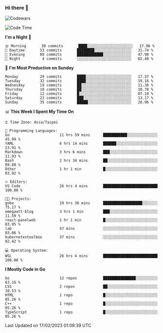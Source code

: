 ### Hi there 👋

![Codewars](https://www.codewars.com/users/omegaatt36/badges/small)

<!--START_SECTION:waka-->
![Code Time](http://img.shields.io/badge/Code%20Time-847%20hrs%2049%20mins-blue)

**I'm a Night 🦉** 

```text
🌞 Morning       30 commits       ████░░░░░░░░░░░░░░░░░░░░░   17.96 % 
🌆 Daytime       53 commits       ████████░░░░░░░░░░░░░░░░░   31.74 % 
🌃 Evening       80 commits       ████████████░░░░░░░░░░░░░   47.90 % 
🌙 Night          4 commits       ░░░░░░░░░░░░░░░░░░░░░░░░░   02.40 % 

```
📅 **I'm Most Productive on Sunday** 

```text
Monday          29 commits       ████░░░░░░░░░░░░░░░░░░░░░   17.37 % 
Tuesday         32 commits       ████░░░░░░░░░░░░░░░░░░░░░   19.16 % 
Wednesday       19 commits       ██░░░░░░░░░░░░░░░░░░░░░░░   11.38 % 
Thursday        18 commits       ██░░░░░░░░░░░░░░░░░░░░░░░   10.78 % 
Friday          12 commits       █░░░░░░░░░░░░░░░░░░░░░░░░   07.19 % 
Saturday        22 commits       ███░░░░░░░░░░░░░░░░░░░░░░   13.17 % 
Sunday          35 commits       █████░░░░░░░░░░░░░░░░░░░░   20.96 % 

```


📊 **This Week I Spent My Time On** 

```text
⌚︎ Time Zone: Asia/Taipei

💬 Programming Languages: 
Go                       11 hrs 59 mins      ███████████░░░░░░░░░░░░░░   45.99 % 
YAML                     6 hrs 14 mins       ██████░░░░░░░░░░░░░░░░░░░   23.91 % 
Markdown                 3 hrs 6 mins        ███░░░░░░░░░░░░░░░░░░░░░░   11.93 % 
Bash                     2 hrs 34 mins       ██░░░░░░░░░░░░░░░░░░░░░░░   09.88 % 
Other                    1 hr 1 min          █░░░░░░░░░░░░░░░░░░░░░░░░   03.92 % 

🔥 Editors: 
VS Code                  26 hrs 4 mins       █████████████████████████   100.00 % 

🐱‍💻 Projects: 
gobe                     19 hrs 36 mins      ██████████████████░░░░░░░   75.17 % 
omegaatt-blog            3 hrs 1 min         ███░░░░░░░░░░░░░░░░░░░░░░   11.59 % 
react-panelweb           1 hr 1 min          █░░░░░░░░░░░░░░░░░░░░░░░░   03.95 % 
lab                      47 mins             ░░░░░░░░░░░░░░░░░░░░░░░░░   03.06 % 
kubernetestoolbox        37 mins             ░░░░░░░░░░░░░░░░░░░░░░░░░   02.42 % 

💻 Operating System: 
WSL                      26 hrs 4 mins       █████████████████████████   100.00 % 

```

**I Mostly Code in Go** 

```text
Go                       12 repos            ███████████████░░░░░░░░░░   63.16 % 
CSS                      2 repos             ██░░░░░░░░░░░░░░░░░░░░░░░   10.53 % 
HTML                     1 repo              █░░░░░░░░░░░░░░░░░░░░░░░░   05.26 % 
C++                      1 repo              █░░░░░░░░░░░░░░░░░░░░░░░░   05.26 % 
TypeScript               1 repo              █░░░░░░░░░░░░░░░░░░░░░░░░   05.26 % 

```



 Last Updated on 17/02/2023 01:09:39 UTC
<!--END_SECTION:waka-->

<!--
**omegaatt36/omegaatt36** is a ✨ _special_ ✨ repository because its `README.md` (this file) appears on your GitHub profile.

Here are some ideas to get you started:

- 🔭 I’m currently working on ...
- 🌱 I’m currently learning ...
- 👯 I’m looking to collaborate on ...
- 🤔 I’m looking for help with ...
- 💬 Ask me about ...
- 📫 How to reach me: ...
- 😄 Pronouns: ...
- ⚡ Fun fact: ...
-->
